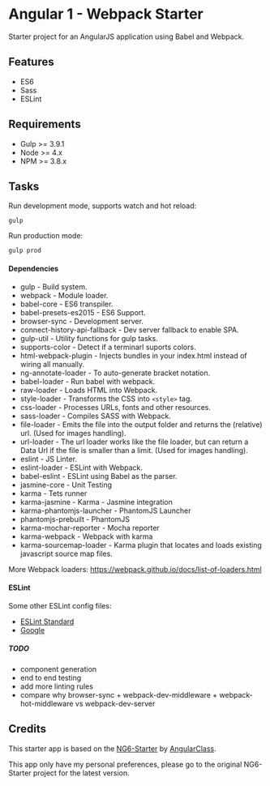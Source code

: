 # Angular 1 - Webpack Starter

Starter project for an AngularJS application using Babel and Webpack.

## Features
* ES6
* Sass
* ESLint

## Requirements

* Gulp >= 3.9.1
* Node >= 4.x
* NPM >= 3.8.x

## Tasks
Run development mode, supports watch and hot reload:

    gulp

Run production mode:

    gulp prod



#### Dependencies
* gulp - Build system.
* webpack - Module loader.
* babel-core - ES6 transpiler.
* babel-presets-es2015 - ES6 Support.
* browser-sync - Development server.
* connect-history-api-fallback - Dev server fallback to enable SPA.
* gulp-util - Utility functions for gulp tasks.
* supports-color - Detect if a terminarl suports colors.
* html-webpack-plugin - Injects bundles in your index.html instead of wiring all manually.
* ng-annotate-loader - To auto-generate bracket notation.
* babel-loader - Run babel with webpack.
* raw-loader - Loads HTML into Webpack.
* style-loader - Transforms the CSS into `<style>` tag.
* css-loader - Processes URLs, fonts and other resources.
* sass-loader - Compiles SASS with Webpack.
* file-loader - Emits the file into the output folder and returns the (relative) url. (Used for images handling).
* url-loader - The url loader works like the file loader, but can return a Data Url if the file is smaller than a limit. (Used for images handling).
* eslint - JS Linter.
* eslint-loader - ESLint with Webpack.
* babel-eslint - ESLint using Babel as the parser.
* jasmine-core - Unit Testing
* karma - Tets runner
* karma-jasmine - Karma - Jasmine integration
* karma-phantomjs-launcher - PhantomJS Launcher
* phantomjs-prebuilt - PhantomJS
* karma-mochar-reporter - Mocha reporter
* karma-webpack - Webpack with karma
* karma-sourcemap-loader - Karma plugin that locates and loads existing javascript source map files.

More Webpack loaders: https://webpack.github.io/docs/list-of-loaders.html

#### ESLint

Some other ESLint config files:
* [ESLint Standard](https://github.com/feross/eslint-config-standard)
* [Google](https://github.com/sindresorhus/eslint-config-xo)

##### TODO
* component generation
* end to end testing
* add more linting rules
* compare why browser-sync + webpack-dev-middleware + webpack-hot-middleware vs webpack-dev-server

## Credits

This starter app is based on the [NG6-Starter](https://github.com/AngularClass/NG6-starter) by [AngularClass](https://angularclass.com/).

This app only have my personal preferences, please go to the original NG6-Starter project for the latest version.